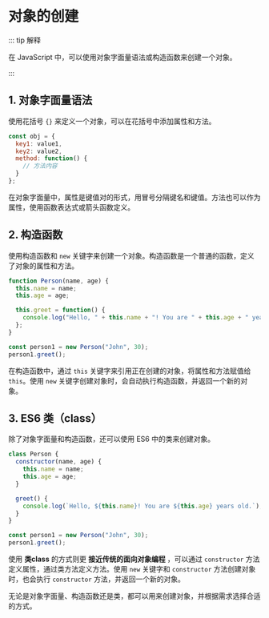 # 对象的创建

::: tip 解释

在 JavaScript 中，可以使用对象字面量语法或构造函数来创建一个对象。

:::

## 1. 对象字面量语法

使用花括号 `{}` 来定义一个对象，可以在花括号中添加属性和方法。

```javascript
const obj = {
  key1: value1,
  key2: value2,
  method: function() {
    // 方法内容
  }
};
```

在对象字面量中，属性是键值对的形式，用冒号分隔键名和键值。方法也可以作为属性，使用函数表达式或箭头函数定义。

## 2. 构造函数

使用构造函数和 `new` 关键字来创建一个对象。构造函数是一个普通的函数，定义了对象的属性和方法。

```javascript
function Person(name, age) {
  this.name = name;
  this.age = age;

  this.greet = function() {
    console.log("Hello, " + this.name + "! You are " + this.age + " years old.");
  };
}

const person1 = new Person("John", 30);
person1.greet();
```

在构造函数中，通过 `this` 关键字来引用正在创建的对象，将属性和方法赋值给 `this`。使用 `new` 关键字创建对象时，会自动执行构造函数，并返回一个新的对象。

## 3. ES6 类（class）

除了对象字面量和构造函数，还可以使用 ES6 中的类来创建对象。

```javascript
class Person {
  constructor(name, age) {
    this.name = name;
    this.age = age;
  }

  greet() {
    console.log(`Hello, ${this.name}! You are ${this.age} years old.`);
  }
}

const person1 = new Person("John", 30);
person1.greet();
```

使用 **类class** 的方式则更 **接近传统的面向对象编程** ，可以通过 `constructor` 方法定义属性，通过类方法定义方法。使用 `new` 关键字和 `constructor` 方法创建对象时，也会执行 `constructor` 方法，并返回一个新的对象。

无论是对象字面量、构造函数还是类，都可以用来创建对象，并根据需求选择合适的方式。